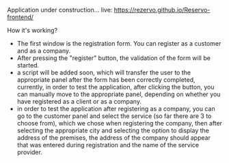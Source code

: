 Application under construction...
live: https://rezervo.github.io/Reservo-frontend/

 How it's working?
 
 - The first window is the registration form.  You can register as a customer and as a company.
 - After pressing the "register" button, the validation of the form will be started.
 - a script will be added soon, which will transfer the user to the appropriate panel after the form has been correctly completed, currently, in order to test the application, after clicking the button, you can manually move to the appropriate panel, depending on whether you have registered as a client or as a company.
 - in order to test the application after registering as a company, you can go to the customer panel and select the service (so far there are 3 to choose from), which we chose when registering the company, then after selecting the appropriate city and selecting the option to display the address of the premises, the address of the company should appear  that was entered during registration and the name of the service provider.
